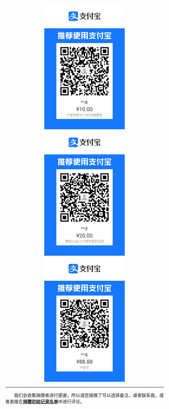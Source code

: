 <div align="center">

<img src="./支付宝10.jpg" width=256px alt="cpp"/>

<img src="./支付宝20.jpg" width=256px alt="cpp"/>

<img src="./支付宝88.88.jpg" width=256px alt="cpp"/>

</div>

---

&emsp;&emsp;我们会收集捐赠者进行感谢，所以请您捐赠了可以选择备注，或者联系我，或者直接在[**捐赠初始记录名单**](https://github.com/Mq-b/Modern-Cpp-templates-tutorial/discussions/5)中进行评论。
